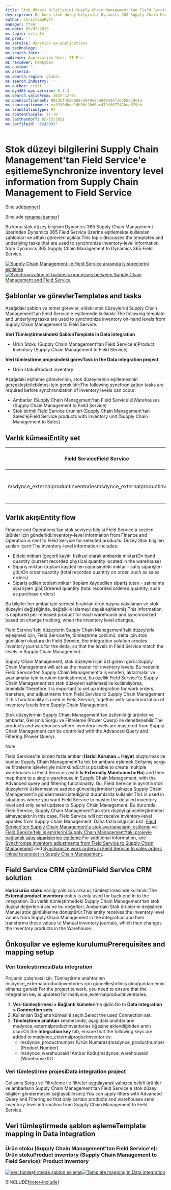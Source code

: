```yaml
---
title: Stok düzeyi bilgilerini Supply Chain Management'tan Field Service'e eşitleme
description: Bu konu stok düzey bilgisini Dynamics 365 Supply Chain Management üzerinden Dynamics 365 Field Service üzerine eşitlemekte kullanılan şablonları ve alttaki görevleri açıklar.
author: ChristianRytt
manager: tfehr
ms.date: 05/07/2019
ms.topic: article
ms.prod: ''
ms.service: dynamics-ax-applications
ms.technology: ''
ms.search.form: ''
audience: Application User, IT Pro
ms.reviewer: kamaybac
ms.custom: ''
ms.assetid: ''
ms.search.region: global
ms.search.industry: ''
ms.author: crytt
ms.dyn365.ops.version: 8.1.3
ms.search.validFrom: 2018-12-01
ms.openlocfilehash: 0822bf4bdbb687e040e2ce04842ef263b8dc0e1a
ms.sourcegitcommit: eaf330dbee1db96c20d5ac479f007747bea079eb
ms.translationtype: HT
ms.contentlocale: tr-TR
ms.lasthandoff: 02/15/2021
ms.locfileid: "5243093"
---
```

# <a name="synchronize-inventory-level-information-from-supply-chain-management-to-field-service"></a><span data-ttu-id="35e38-103">Stok düzeyi bilgilerini Supply Chain Management'tan Field Service'e eşitleme</span><span class="sxs-lookup"><span data-stu-id="35e38-103">Synchronize inventory level information from Supply Chain Management to Field Service</span></span> 

[!include[banner](../includes/banner.md)]

[!include [rename-banner](~/includes/cc-data-platform-banner.md)]

<span data-ttu-id="35e38-104">Bu konu stok düzey bilgisini Dynamics 365 Supply Chain Management üzerinden Dynamics 365 Field Service üzerine eşitlemekte kullanılan şablonları ve alttaki görevleri açıklar.</span><span class="sxs-lookup"><span data-stu-id="35e38-104">This topic discusses the templates and underlying tasks that are used to synchronize inventory-level information from Dynamics 365 Supply Chain Management to Dynamics 365 Field Service.</span></span>

<span data-ttu-id="35e38-105">[![Supply Chain Management ile Field Service arasında iş süreçlerini eşitleme](./media/FSOnHandOW.png)](./media/FSOnHandOW.png)</span><span class="sxs-lookup"><span data-stu-id="35e38-105">[![Synchronization of business processes between Supply Chain Management and Field Service](./media/FSOnHandOW.png)](./media/FSOnHandOW.png)</span></span>

## <a name="templates-and-tasks"></a><span data-ttu-id="35e38-106">Şablonlar ve görevler</span><span class="sxs-lookup"><span data-stu-id="35e38-106">Templates and tasks</span></span>
<span data-ttu-id="35e38-107">Aşağıdaki şablon ve temel görevler, eldeki stok düzeylerini Supply Chain Management'tan Field Service'e eşitlemede kullanılır.</span><span class="sxs-lookup"><span data-stu-id="35e38-107">The following template and underlying tasks are used to synchronize inventory on-hand levels from Supply Chain Management to Field Service.</span></span>

<span data-ttu-id="35e38-108">**Veri Tümleştirmesindeki Şablon**</span><span class="sxs-lookup"><span data-stu-id="35e38-108">**Template in Data integration**</span></span>
- <span data-ttu-id="35e38-109">Ürün Stoku (Supply Chain Management'tan Field Service'e)</span><span class="sxs-lookup"><span data-stu-id="35e38-109">Product Inventory (Supply Chain Management to Field Service)</span></span>
  
<span data-ttu-id="35e38-110">**Veri tümleştirme projesindeki görev**</span><span class="sxs-lookup"><span data-stu-id="35e38-110">**Task in the Data integration project**</span></span>
- <span data-ttu-id="35e38-111">Ürün stoku</span><span class="sxs-lookup"><span data-stu-id="35e38-111">Product inventory</span></span>

<span data-ttu-id="35e38-112">Aşağıdaki eşitleme görevlerinin, stok düzeylerinin eşitlemesinin gerçekleştirilebilmesi için gereklidir:</span><span class="sxs-lookup"><span data-stu-id="35e38-112">The following synchronization tasks are required before synchronization of inventory levels can occur:</span></span>
- <span data-ttu-id="35e38-113">Ambarlar (Supply Chain Management'tan Field Service'e)</span><span class="sxs-lookup"><span data-stu-id="35e38-113">Warehouses (Supply Chain Management to Field Service)</span></span> 
- <span data-ttu-id="35e38-114">Stok birimli Field Service ürünleri (Supply Chain Management'tan Sales'e)</span><span class="sxs-lookup"><span data-stu-id="35e38-114">Field Service products with Inventory unit (Supply Chain Management to Sales)</span></span> 

## <a name="entity-set"></a><span data-ttu-id="35e38-115">Varlık kümesi</span><span class="sxs-lookup"><span data-stu-id="35e38-115">Entity set</span></span>

| <span data-ttu-id="35e38-116">Field Service</span><span class="sxs-lookup"><span data-stu-id="35e38-116">Field Service</span></span>                      | <span data-ttu-id="35e38-117">Supply Chain Management</span><span class="sxs-lookup"><span data-stu-id="35e38-117">Supply Chain Management</span></span>                |
|------------------------------------|----------------------------------------|
| <span data-ttu-id="35e38-118">msdynce_externalproductinventories</span><span class="sxs-lookup"><span data-stu-id="35e38-118">msdynce_externalproductinventories</span></span> | <span data-ttu-id="35e38-119">Dataverse ambara göre eldeki stok</span><span class="sxs-lookup"><span data-stu-id="35e38-119">Dataverse inventory on-hand by warehouse</span></span>     |

## <a name="entity-flow"></a><span data-ttu-id="35e38-120">Varlık akışı</span><span class="sxs-lookup"><span data-stu-id="35e38-120">Entity flow</span></span>
<span data-ttu-id="35e38-121">Finance and Operations'tan stok seviyesi bilgisi Field Service'a seçilen ürünler için gönderildi.</span><span class="sxs-lookup"><span data-stu-id="35e38-121">Inventory-level information from Finance and Operation is sent to Field Service for selected products.</span></span> <span data-ttu-id="35e38-122">Düzey Stok bilgileri şunları içerir:</span><span class="sxs-lookup"><span data-stu-id="35e38-122">The inventory-level information includes:</span></span> 
- <span data-ttu-id="35e38-123">Eldeki miktarı (geçerli kayıtlı fiziksel olarak ambarda miktar)</span><span class="sxs-lookup"><span data-stu-id="35e38-123">On hand quantity (current recorded physical quantity located in the warehouse)</span></span>
- <span data-ttu-id="35e38-124">Sipariş miktarı (toplam kaydedilen siparişindeki miktar - satış siparişleri gibi)</span><span class="sxs-lookup"><span data-stu-id="35e38-124">On order quantity (total recorded quantity on order, such as sales orders)</span></span>
- <span data-ttu-id="35e38-125">Sipariş edilen toplam miktar (toplam kaydedilen sipariş tutarı - satınalma siparişleri gibi)</span><span class="sxs-lookup"><span data-stu-id="35e38-125">Ordered quantity (total recorded ordered quantity, such as purchase orders)</span></span>

<span data-ttu-id="35e38-126">Bu bilgiler her ambar için serbest bırakılan ürün başına yakalanan ve stok düzeyini değiştiğinde, değişiklik izlemeyi dayalı eşitlenmiş.</span><span class="sxs-lookup"><span data-stu-id="35e38-126">This information is captured per released product for each warehouse and synchronized based on change tracking, when the inventory level changes.</span></span>

<span data-ttu-id="35e38-127">Field Service'teki düzeylerin Supply Chain Management'taki düzeylerle eşleşmesi için, Field Service'te, tümleştirme çözümü, delta için stok günlükleri oluşturur.</span><span class="sxs-lookup"><span data-stu-id="35e38-127">In Field Service, the integration solution creates inventory journals for the delta, so that the levels in Field Service match the levels in Supply Chain Management.</span></span>

<span data-ttu-id="35e38-128">Supply Chain Management, stok düzeyleri için üst görevi görür.</span><span class="sxs-lookup"><span data-stu-id="35e38-128">Supply Chain Management will act as the master for inventory levels.</span></span> <span data-ttu-id="35e38-129">Bu nedenle Field Service'ten Supply Chain Management'a iş emirleri, aktarmalar ve ayarlamalar için kurulum tümleştirmesi, bu özellik Field Service'te Supply Chain Management'tan stok düzeyleri eşitlemesi ile kullanılıyorsa, önemlidir.</span><span class="sxs-lookup"><span data-stu-id="35e38-129">Therefore it is important to set up integration for work orders, transfers, and adjustments from Field Service to Supply Chain Management if this functionality is used in Field Service, together with synchronization of inventory levels from Supply Chain Management.</span></span>

<span data-ttu-id="35e38-130">Stok düzeylerinin Supply Chain Management'tan üstlenildiği ürünler ve ambarlar, Gelişmiş Sorgu ve Filtreleme (Power Query) ile denetlenebilir.</span><span class="sxs-lookup"><span data-stu-id="35e38-130">The products and warehouses where inventory levels are mastered from Supply Chain Management can be controlled with the Advanced Query and Filtering (Power Query).</span></span>

> [!NOTE]
> <span data-ttu-id="35e38-131">Field Services'te birden fazla ambar (**Harici Korunan = Hayır**) oluşturmak ve bunları Supply Chain Management'ta tek bir ambara eşlemek Gelişmiş sorgu ve filtreleme işlevleriyle mümkündür.</span><span class="sxs-lookup"><span data-stu-id="35e38-131">It is possible to create multiple warehouses in Field Services (with **Is Externally Maintained = No**) and then map them to a single warehouse in Supply Chain Management, with the Advanced query and filtering functionality.</span></span> <span data-ttu-id="35e38-132">Bu, Field Service'in ayrıntılı stok düzeylerini üstlenmesi ve sadece güncelleştirmeleri yalnızca Supply Chain Management'a göndermesini istediğiniz durumlarda kullanılır.</span><span class="sxs-lookup"><span data-stu-id="35e38-132">This is used in situations where you want Field Service to master the detailed inventory level and only send updates to Supply Chain Management.</span></span> <span data-ttu-id="35e38-133">Bu durumda, Field Service, Supply Chain Management'tan stok düzeyi güncelleştirmeleri almayacaktır.</span><span class="sxs-lookup"><span data-stu-id="35e38-133">In this case, Field Service will not receive inventory-level updates from Supply Chain Management.</span></span> <span data-ttu-id="35e38-134">Daha fazla bilgi için bkz. [Field Service'ten Supply Chain Management'a stok ayarlamalarını eşitleme](https://docs.microsoft.com/dynamics365/unified-operations/supply-chain/sales-marketing/synchronize-inventory-adjustments) ve [Field Service'teki iş emirlerini Supply Chain Management'taki projeyle bağlantılı satış siparişlerine eşitleme](https://docs.microsoft.com/dynamics365/unified-operations/supply-chain/sales-marketing/field-service-work-order).</span><span class="sxs-lookup"><span data-stu-id="35e38-134">For additional information, see [Synchronize inventory adjustments from Field Service to Supply Chain Management](https://docs.microsoft.com/dynamics365/unified-operations/supply-chain/sales-marketing/synchronize-inventory-adjustments) and [Synchronize work orders in Field Service to sales orders linked to project in Supply Chain Management](https://docs.microsoft.com/dynamics365/unified-operations/supply-chain/sales-marketing/field-service-work-order).</span></span>

## <a name="field-service-crm-solution"></a><span data-ttu-id="35e38-135">Field Service CRM çözümü</span><span class="sxs-lookup"><span data-stu-id="35e38-135">Field Service CRM solution</span></span>
<span data-ttu-id="35e38-136">**Harici ürün stoku** varlığı yalnızca arka uç tümleştirmesinde kullanılır.</span><span class="sxs-lookup"><span data-stu-id="35e38-136">The **External product inventory** entity is only used for back end in to the integration.</span></span> <span data-ttu-id="35e38-137">Bu varlık tümleştirmedeki Supply Chain Management'tan stok düzeyi değerlerini alır ve bu değerleri, Ambardaki Stok ürünlerini değiştiren Manuel stok günlüklerine dönüştürür.</span><span class="sxs-lookup"><span data-stu-id="35e38-137">This entity receives the inventory level values from Supply Chain Management in the integration and then transforms those values to Manual inventory journals, which then changes the Inventory products in the Warehouse.</span></span>

## <a name="prerequisites-and-mapping-setup"></a><span data-ttu-id="35e38-138">Önkoşullar ve eşleme kurulumu</span><span class="sxs-lookup"><span data-stu-id="35e38-138">Prerequisites and mapping setup</span></span>

### <a name="data-integration"></a><span data-ttu-id="35e38-139">Veri tümleştirmesi</span><span class="sxs-lookup"><span data-stu-id="35e38-139">Data integration</span></span>
<span data-ttu-id="35e38-140">Projenin çalışması için, Tümleştirme anahtarının msdynce_externalproductinventories için güncelleştirilmiş olduğundan emin olmanız gerekir.</span><span class="sxs-lookup"><span data-stu-id="35e38-140">For the project to work, you need to ensure that the Integration key is updated for msdynce_externalproductinventories.</span></span>
1.  <span data-ttu-id="35e38-141">**Veri tümleştirmesi > Bağlantı kümeleri**'ne gidin.</span><span class="sxs-lookup"><span data-stu-id="35e38-141">Go to **Data integration > Connection sets**.</span></span>
2.  <span data-ttu-id="35e38-142">Kullanılan Bağlantı kümesini seçin.</span><span class="sxs-lookup"><span data-stu-id="35e38-142">Select the used Connection set.</span></span>
3.  <span data-ttu-id="35e38-143">**Tümleştirme anahtarı** sekmesinde, aşağıdaki anahtarların msdynce_externalproductinventories öğesine eklendiğinden emin olun:</span><span class="sxs-lookup"><span data-stu-id="35e38-143">On the **Integration key** tab, ensure that the following keys are added to msdynce_externalproductinventories:</span></span>
      - <span data-ttu-id="35e38-144">msdynce_productnumber (Ürün Numarası)</span><span class="sxs-lookup"><span data-stu-id="35e38-144">msdynce_productnumber (Product Number)</span></span>
      - <span data-ttu-id="35e38-145">msdynce_warehouseid (Ambar Kodu)</span><span class="sxs-lookup"><span data-stu-id="35e38-145">msdynce_warehouseid (Warehouse ID)</span></span>
      
### <a name="data-integration-project"></a><span data-ttu-id="35e38-146">Veri tümleştirme projesi</span><span class="sxs-lookup"><span data-stu-id="35e38-146">Data integration project</span></span>
<span data-ttu-id="35e38-147">Gelişmiş Sorgu ve Filtreleme ile filtreler uygulayarak yalnızca belirli ürünler ve ambarların Supply Chain Management'tan Field Service'e stok düzeyi bilgileri göndermesini sağlayabilirsiniz.</span><span class="sxs-lookup"><span data-stu-id="35e38-147">You can apply filters with Advanced Query and Filtering so that only certain products and warehouses send inventory-level information from Supply Chain Management to Field Service.</span></span>

## <a name="template-mapping-in-data-integration"></a><span data-ttu-id="35e38-148">Veri tümleştirmede şablon eşleme</span><span class="sxs-lookup"><span data-stu-id="35e38-148">Template mapping in Data integration</span></span>

### <a name="product-inventory-supply-chain-management-to-field-service-product-inventory"></a><span data-ttu-id="35e38-149">Ürün stoku (Supply Chain Management'tan Field Service'e): Ürün stoku</span><span class="sxs-lookup"><span data-stu-id="35e38-149">Product inventory (Supply Chain Management to Field Service): Product inventory</span></span>

<span data-ttu-id="35e38-150">[![Veri tümleştirmede şablon eşleme](./media/FSinventoryLevel1.png)](./media/FSinventoryLevel1.png)</span><span class="sxs-lookup"><span data-stu-id="35e38-150">[![Template mapping in Data integration](./media/FSinventoryLevel1.png)](./media/FSinventoryLevel1.png)</span></span>


[!INCLUDE[footer-include](../../includes/footer-banner.md)]